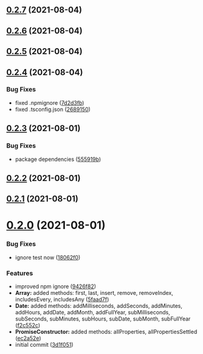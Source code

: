 ## [0.2.7](https://github.com/GiovanniCardamone/polyfull/compare/v0.2.6...v0.2.7) (2021-08-04)



## [0.2.6](https://github.com/GiovanniCardamone/polyfull/compare/v0.2.5...v0.2.6) (2021-08-04)



## [0.2.5](https://github.com/GiovanniCardamone/polyfull/compare/v0.2.4...v0.2.5) (2021-08-04)



## [0.2.4](https://github.com/GiovanniCardamone/polyfull/compare/v0.2.3...v0.2.4) (2021-08-04)


### Bug Fixes

* fixed .npmignore ([7d2d3fb](https://github.com/GiovanniCardamone/polyfull/commit/7d2d3fb969a4cb055842e048f928311f9afa89dc))
* fixed .tsconfig.json ([2689150](https://github.com/GiovanniCardamone/polyfull/commit/26891501d94045dd55a1e6be07f18cfab6d70c66))



## [0.2.3](https://github.com/GiovanniCardamone/polyfull/compare/v0.2.2...v0.2.3) (2021-08-01)


### Bug Fixes

* package dependencies ([555919b](https://github.com/GiovanniCardamone/polyfull/commit/555919be9217f7695f65aa9a856116d7e763344e))



## [0.2.2](https://github.com/GiovanniCardamone/polyfull/compare/v0.2.1...v0.2.2) (2021-08-01)



## [0.2.1](https://github.com/GiovanniCardamone/polyfull/compare/v0.2.0...v0.2.1) (2021-08-01)



# [0.2.0](https://github.com/GiovanniCardamone/polyfull/compare/3d1f051ce8af0a6fabe8408d1a779b3964e62c85...v0.2.0) (2021-08-01)


### Bug Fixes

* ignore test now ([18062f0](https://github.com/GiovanniCardamone/polyfull/commit/18062f01a60b6b128d34b6981fd7afec3bd9340f))


### Features

* improved npm ignore ([9426f82](https://github.com/GiovanniCardamone/polyfull/commit/9426f82073842a75ce853e993ed1c8a4a779c526))
* **Array:** added methods: first, last, insert, remove, removeIndex, includesEvery, includesAny ([5faad7f](https://github.com/GiovanniCardamone/polyfull/commit/5faad7f75e42cc96400e8ed8b0840762cf867a5b))
* **Date:** added methods: addMilliseconds, addSeconds, addMinutes, addHours, addDate, addMonth, addFullYear, subMilliseconds, subSeconds, subMinutes, subHours, subDate, subMonth, subFullYear ([f2c552c](https://github.com/GiovanniCardamone/polyfull/commit/f2c552cfe7b09657b256748fd49fe5f658c7fc8d))
* **PromiseConstructor:** added methods: allProperties, allPropertiesSettled ([ec2a52e](https://github.com/GiovanniCardamone/polyfull/commit/ec2a52e51aa01a22894786458f6b9a45562a0376))
* initial commit ([3d1f051](https://github.com/GiovanniCardamone/polyfull/commit/3d1f051ce8af0a6fabe8408d1a779b3964e62c85))



